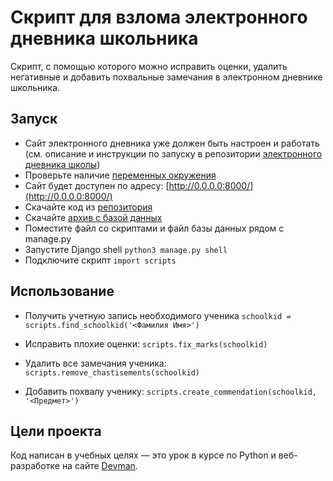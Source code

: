 # Скрипт для взлома электронного дневника школьника

Скрипт, с помощью которого можно исправить оценки, удалить негативные и добавить похвальные замечания в электронном дневнике школьника. 




## Запуск

- Сайт электронного дневника уже должен быть настроен и работать (см. описание и инструкции по запуску в репозитории [электронного дневника школы](https://github.com/devmanorg/e-diary/tree/master))
- Проверьте наличие [переменных окружения](https://github.com/devmanorg/e-diary/tree/master#%D0%BF%D0%B5%D1%80%D0%B5%D0%BC%D0%B5%D0%BD%D0%BD%D1%8B%D0%B5-%D0%BE%D0%BA%D1%80%D1%83%D0%B6%D0%B5%D0%BD%D0%B8%D1%8F)
- Cайт будет доступен по адресу: [http://0.0.0.0:8000/](http://0.0.0.0:8000/)
- Скачайте код из [репозитория](https://github.com/ArkJzzz/db_hack.git)
- Скачайте [архив с базой данных](https://dvmn.org/filer/canonical/1562234129/166/)
- Поместите файл со скриптами и файл базы данных рядом с manage.py
- Запустите Django shell `python3 manage.py shell`
- Подключите скрипт `import scripts`


## Использование

- Получить учетную запись необходимого ученика `schoolkid = scripts.find_schoolkid('<Фамилия Имя>')`

- Исправить плохие оценки: `scripts.fix_marks(schoolkid)`

- Удалить все замечания ученика: `scripts.remove_chastisements(schoolkid)`

- Добавить похвалу ученику: `scripts.create_commendation(schoolkid, '<Предмет>')`


## Цели проекта

Код написан в учебных целях — это урок в курсе по Python и веб-разработке на сайте [Devman](https://dvmn.org).
